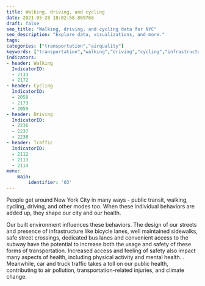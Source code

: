 ```yaml
---
title: Walking, driving, and cycling
date: 2021-05-28 18:02:58.809768
draft: false
seo_title: "Walking, driving, and cycling data for NYC"
seo_description: "Explore data, visualizations, and more."
tags: 
categories: ["transportation","airquality"]
keywords: ["transportation","walking","driving","cycling","infrastructure","streets","roads","safety"]
indicators:
- header: Walking
  IndicatorID: 
  - 2133
  - 2172
- header: Cycling
  IndicatorID:
  - 2058
  - 2173  
  - 2059
- header: Driving
  IndicatorID:  
  - 2236
  - 2237
  - 2238
- header: Traffic
  IndicatorID: 
  - 2112
  - 2113
  - 2114
menu:
    main:
        identifier: '03'
---
```

 
People get around New York City in many ways - public transit, walking, cycling, driving, and other modes too. When these individual behaviors are added up, they shape our city and our health.

Our built environment influences these behaviors. The design of our streets and presence of infrastructure like bicycle lanes, well maintained sidewalks, safe street crossings, dedicated bus lanes and convenient access to the subway have the potential to increase both the usage and safety of these forms of transportation. Increased access and feeling of safety also impact many aspects of health, including physical activity and mental health. . Meanwhile, car and truck traffic takes a toll on our public health, contributing to air pollution, transportation-related injuries, and climate change.



